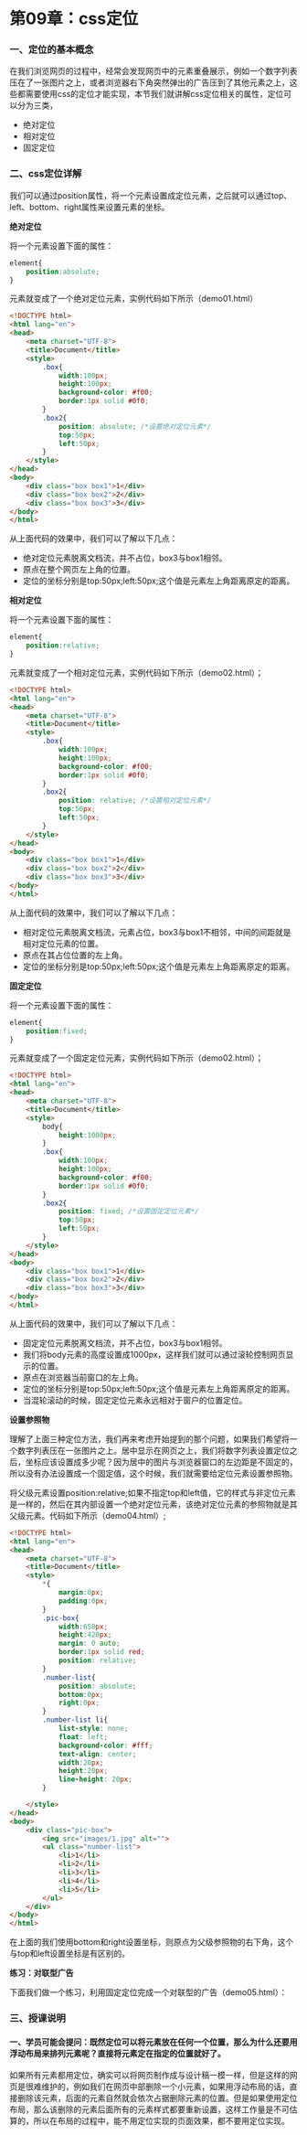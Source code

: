 # 第09章：css定位

### 一、定位的基本概念

在我们浏览网页的过程中，经常会发现网页中的元素重叠展示，例如一个数字列表压在了一张图片之上，或者浏览器右下角突然弹出的广告压到了其他元素之上，这些都需要使用css的定位才能实现，本节我们就讲解css定位相关的属性，定位可以分为三类，

* 绝对定位
* 相对定位
* 固定定位


### 二、css定位详解

我们可以通过position属性，将一个元素设置成定位元素，之后就可以通过top、left、bottom、right属性来设置元素的坐标。

**绝对定位**

将一个元素设置下面的属性：

``` css
element{
    position:absolute;
}
```

元素就变成了一个绝对定位元素，实例代码如下所示（demo01.html）

``` html
<!DOCTYPE html>
<html lang="en">
<head>
    <meta charset="UTF-8">
    <title>Document</title>
    <style>
        .box{
            width:100px;
            height:100px;
            background-color: #f00;
            border:1px solid #0f0;
        }
        .box2{
            position: absolute; /*设置绝对定位元素*/
            top:50px;           
            left:50px;
        }
    </style>
</head>
<body>
    <div class="box box1">1</div>
    <div class="box box2">2</div>
    <div class="box box3">3</div>
</body>
</html>
```

从上面代码的效果中，我们可以了解以下几点：

* 绝对定位元素脱离文档流，并不占位，box3与box1相邻。
* 原点在整个网页左上角的位置。
* 定位的坐标分别是top:50px;left:50px;这个值是元素左上角距离原定的距离。

**相对定位**

将一个元素设置下面的属性：

``` css
element{
    position:relative;
}
```

元素就变成了一个相对定位元素，实例代码如下所示（demo02.html）；

``` html
<!DOCTYPE html>
<html lang="en">
<head>
    <meta charset="UTF-8">
    <title>Document</title>
    <style>
        .box{
            width:100px;
            height:100px;
            background-color: #f00;
            border:1px solid #0f0;
        }
        .box2{
            position: relative; /*设置相对定位元素*/
            top:50px;
            left:50px;
        }
    </style>
</head>
<body>
    <div class="box box1">1</div>
    <div class="box box2">2</div>
    <div class="box box3">3</div>
</body>
</html>
```

从上面代码的效果中，我们可以了解以下几点：

* 相对定位元素脱离文档流，元素占位，box3与box1不相邻，中间的间距就是相对定位元素的位置。
* 原点在其占位位置的左上角。
* 定位的坐标分别是top:50px;left:50px;这个值是元素左上角距离原定的距离。

**固定定位**

将一个元素设置下面的属性：

``` css
element{
    position:fixed;
}
```

元素就变成了一个固定定位元素，实例代码如下所示（demo02.html）；

``` html
<!DOCTYPE html>
<html lang="en">
<head>
    <meta charset="UTF-8">
    <title>Document</title>
    <style>
        body{
            height:1000px;
        }
        .box{
            width:100px;
            height:100px;
            background-color: #f00;
            border:1px solid #0f0;
        }
        .box2{
            position: fixed; /*设置固定定位元素*/
            top:50px;
            left:50px;
        }
    </style>
</head>
<body>
    <div class="box box1">1</div>
    <div class="box box2">2</div>
    <div class="box box3">3</div>
</body>
</html>
```

从上面代码的效果中，我们可以了解以下几点：

* 固定定位元素脱离文档流，并不占位，box3与box1相邻。
* 我们将body元素的高度设置成1000px，这样我们就可以通过滚轮控制网页显示的位置。
* 原点在浏览器当前窗口的左上角。
* 定位的坐标分别是top:50px;left:50px;这个值是元素左上角距离原定的距离。
* 当混轮滚动的时候，固定定位元素永远相对于窗户的位置定位。

**设置参照物**

理解了上面三种定位方法，我们再来考虑开始提到的那个问题，如果我们希望将一个数字列表压在一张图片之上。居中显示在网页之上，我们将数字列表设置定位之后，坐标应该设置成多少呢？因为居中的图片与浏览器窗口的左边距是不固定的，所以没有办法设置成一个固定值，这个时候，我们就需要给定位元素设置参照物。

将父级元素设置position:relative;如果不指定top和left值，它的样式与非定位元素是一样的，然后在其内部设置一个绝对定位元素，该绝对定位元素的参照物就是其父级元素。代码如下所示（demo04.html）;

``` html
<!DOCTYPE html>
<html lang="en">
<head>
    <meta charset="UTF-8">
    <title>Document</title>
    <style>
        *{
            margin:0px;
            padding:0px;
        }
        .pic-box{
            width:650px;
            height:420px;
            margin: 0 auto;
            border:1px solid red;
            position: relative;
        }
        .number-list{
            position: absolute;
            bottom:0px;
            right:0px;
        }
        .number-list li{
            list-style: none;
            float: left;
            background-color: #fff;
            text-align: center;
            width:20px;
            height:20px;
            line-height: 20px;
        }

    </style>
</head>
<body>
    <div class="pic-box">
        <img src="images/1.jpg" alt="">
        <ul class="number-list">
            <li>1</li>
            <li>2</li>
            <li>3</li>
            <li>4</li>
            <li>5</li>
        </ul>
    </div>
</body>
</html>
```

在上面的我们使用bottom和right设置坐标，则原点为父级参照物的右下角，这个与top和left设置坐标是有区别的。

**练习：对联型广告**

下面我们做一个练习，利用固定定位完成一个对联型的广告（demo05.html）：

### 三、授课说明

#### 一、学员可能会提问：既然定位可以将元素放在任何一个位置，那么为什么还要用浮动布局来排列元素呢？直接将元素定在指定的位置就好了。

如果所有元素都用定位，确实可以将网页制作成与设计稿一模一样，但是这样的网页是很难维护的，例如我们在网页中部删除一个小元素，如果用浮动布局的话，直接删除该元素，后面的元素自然就会依次占据删除元素的位置。但是如果使用定位布局，那么该删除的元素后面所有的元素样式都要重新设置，这样工作量是不可估算的，所以在布局的过程中，能不用定位实现的页面效果，都不要用定位实现。





